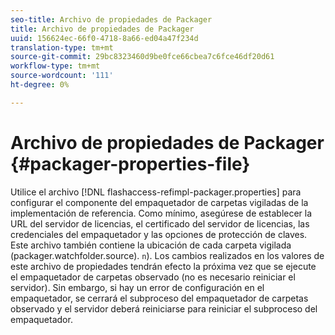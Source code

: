 ```yaml
---
seo-title: Archivo de propiedades de Packager
title: Archivo de propiedades de Packager
uuid: 156624ec-66f0-4718-8a66-ed04a47f234d
translation-type: tm+mt
source-git-commit: 29bc8323460d9be0fce66cbea7c6fce46df20d61
workflow-type: tm+mt
source-wordcount: '111'
ht-degree: 0%

---
```



# Archivo de propiedades de Packager {#packager-properties-file}

Utilice el archivo [!DNL flashaccess-refimpl-packager.properties] para configurar el componente del empaquetador de carpetas vigiladas de la implementación de referencia. Como mínimo, asegúrese de establecer la URL del servidor de licencias, el certificado del servidor de licencias, las credenciales del empaquetador y las opciones de protección de claves. Este archivo también contiene la ubicación de cada carpeta vigilada (packager.watchfolder.source). `n`). Los cambios realizados en los valores de este archivo de propiedades tendrán efecto la próxima vez que se ejecute el empaquetador de carpetas observado (no es necesario reiniciar el servidor). Sin embargo, si hay un error de configuración en el empaquetador, se cerrará el subproceso del empaquetador de carpetas observado y el servidor deberá reiniciarse para reiniciar el subproceso del empaquetador.
